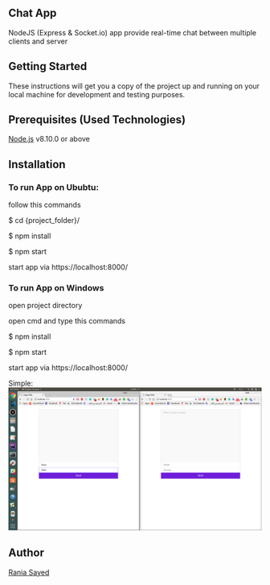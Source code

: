 <h2>Chat App</h2>
NodeJS (Express & Socket.io) app provide real-time chat between multiple clients and server


<h2>Getting Started</h2>
These instructions will get you a copy of the project up and running on your local machine for development and testing purposes.


<h2>Prerequisites (Used Technologies) </h2>

<a href="https://nodejs.org/en/docs/">Node.js</a> v8.10.0 or above

<h2>Installation</h2>

<h3>To run App on Ububtu:</h3> 
follow this commands


$ cd {project_folder}/

$ npm install

$ npm start

start app via https://localhost:8000/

<h3>To run App on Windows</h3>


open project directory

open cmd and type this commands

$ npm install

$ npm start

start app via https://localhost:8000/

Simple: 
![alt text](https://github.com/raniaSayed/chat-socketio/blob/master/screenshots/Screenshot%20from%202018-11-20%2020-24-28.png)

<h2>Author</h2>
<a href="https://github.com/raniaSayed">Rania Sayed</a>
